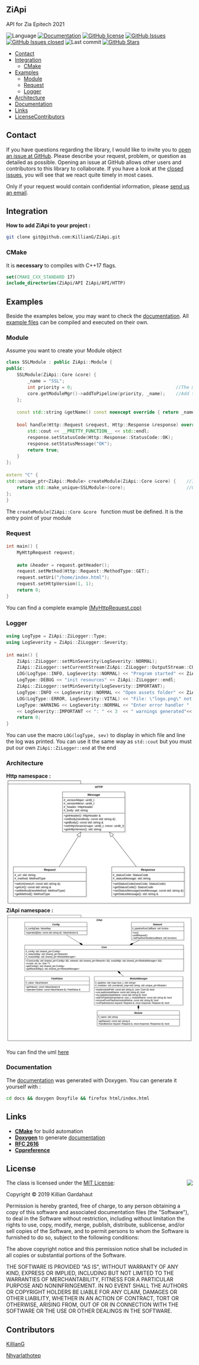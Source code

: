 ## ZiApi

API for Zia Epitech 2021

![Language](https://img.shields.io/github/languages/top/KillianG/ZiApi.svg?style=flat)
[![Documentation](https://img.shields.io/badge/docs-doxygen-blue.svg?style=flat)](https://killiang.github.io/)
[![GitHub license](https://img.shields.io/badge/license-MIT-blue.svg?style=flat)](https://github.com/KillianG/ZiApi/blob/master/LICENSE)
[![GitHub Issues](https://img.shields.io/github/issues/KillianG/ZiApi.svg?style=flat)](https://github.com/KillianG/ZiApi/issues)
[![GitHub Issues closed](https://img.shields.io/github/issues-closed-raw/KillianG/ZiApi.svg?style=flat)](https://github.com/KillianG/ZiApi/issues?utf8=%E2%9C%93&q=is%3Aissue+is%3Aclosed)
![Last commit](https://img.shields.io/github/last-commit/KillianG/ZiApi.svg?style=flat)
[![GitHub Stars](https://img.shields.io/github/stars/KillianG/ZiApi.svg?style=social)](https://github.com/KillianG/ZiApi)

- [Contact](#contact)
- [Integration](#integration)
  - [CMake](#cmake)
- [Examples](#examples)  
  - [Module](#module)
  - [Request](#request)
  - [Logger](#logger)
- [Architecture](#architecture)
- [Documentation](#documentation)
- [Links](#links)
- [License](#license)[Contributors](#Contributors)

## Contact
If you have questions regarding the library, I would like to invite you to [open an issue at GitHub](https://github.com/KillianG/ZiApi/issues/new). Please describe your request, problem, or question as detailed as possible. Opening an issue at GitHub allows other users and contributors to this library to collaborate. If you have a look at the [closed issues](https://github.com/KillianG/ZiApi/issues?q=is%3Aissue+is%3Aclosed), you will see that we react quite timely in most cases.

Only if your request would contain confidential information, please [send us an email](mailto:nathan.lebon@epitech.eu).

## Integration
**How to add ZiApi to your project :**
```bash
git clone git@github.com:KillianG/ZiApi.git
```
### CMake
It is **necessary** to compiles with  C++17 flags.
```cmake
set(CMAKE_CXX_STANDARD 17)
include_directories(ZiApi/API ZiApi/API/HTTP)
```

## Examples

Beside the examples below, you may want to check the [documentation](https://killiang.github.io/). 
All [example files](https://github.com/KillianG/ZiApi/tree/master/examples) can be compiled and executed on their own.

### Module
Assume you want to create your Module object

```c++
class SSLModule : public ZiApi::Module {
public:
    SSLModule(ZiApi::Core &core) {
        _name = "SSL";
        int priority = 0;                                       //The module priority can be set in the config file
        core.getModuleMgr()->addToPipeline(priority, _name);    //Add the module to the processing list
    };

    const std::string &getName() const noexcept override { return _name; }

    bool handle(Http::Request &request, Http::Response &response) override {    //Do your things here
        std::cout << __PRETTY_FUNCTION__ << std::endl;                          //virtual bool SSLModule::handle(Http::Request&, Http::Response&)
        response.setStatusCode(Http::Response::StatusCode::OK);
        response.setStatusMessage("OK");
        return true;
    }
};

extern "C" {
std::unique_ptr<ZiApi::Module> createModule(ZiApi::Core &core) {    //It will be called by the dl functions
    return std::make_unique<SSLModule>(core);                       //Gives the Core to the module if needed
};
}
```

The `createModule(ZiApi::Core &core ` function must be defined. It is the entry point of your module

### Request

```c++
int main() {
    MyHttpRequest request;

    auto &header = request.getHeader();                                     //Get the request's header
    request.setMethod(Http::Request::MethodType::GET);                      //Sets the request's method
    request.setUri("/home/index.html");                                     //Sets the request's uri
    request.setHttpVersion(1, 1);                                           //Sets the request's versions
    return 0;
}
```

You can find a complete example [(MyHttpRequest.cpp)](https://github.com/KillianG/ZiApi/blob/master/examples/MyHttpRequest.cpp)

### Logger

```c++
using LogType = ZiApi::ZiLogger::Type;
using LogSeverity = ZiApi::ZiLogger::Severity;

int main() {
    ZiApi::ZiLogger::setMinSeverity(LogSeverity::NORMAL);                                                    //sets the severity at normal
    ZiApi::ZiLogger::setCurrentStream(ZiApi::ZiLogger::OutputStream::COUT);                                  //sets the logger output on the standard output
    LOG(LogType::INFO, LogSeverity::NORMAL) << "Program started" << ZiApi::ZiLogger::endl;                   //[INFO] LoggerTest.cpp:13 : Program started
    LogType::DEBUG << "init resources" << ZiApi::ZiLogger::endl;                                             //[DEBUG] init resources
    ZiApi::ZiLogger::setMinSeverity(LogSeverity::IMPORTANT);                                                 //sets the severity at important
    LogType::INFO << LogSeverity::NORMAL << "Open assets folder" << ZiApi::ZiLogger::endl;                   //not showed because normal < important
    LOG(LogType::ERROR, LogSeverity::VITAL) << "File: \"logo.png\" not found" << ZiApi::ZiLogger::endl;      //[ERROR] LoggerTest.cpp:17 : File: "logo.png" not found
    LogType::WARNING << LogSeverity::NORMAL << "Enter error handler "
    << LogSeverity::IMPORTANT << ": " << 3  << " warnings generated"<< ZiApi::ZiLogger::endl;                //[WARNING] : 3 warnings generated
    return 0;
}
```
You can use the macro `LOG(logType, sev)` to display in which file and line the log was printed. You can use it the same way as `std::cout` but you must put our own `ZiApi::ZiLogger::end` at the end

### Architecture
**Http namespace :**
[![Http](https://raw.githubusercontent.com/KillianG/ZiApi/master/docs/HTTP.png)](https://github.com/KillianG/ZiApi/blob/master/docs/HTTP.png)
**ZiApi namespace :**
[![ZiApi](https://raw.githubusercontent.com/KillianG/ZiApi/master/docs/ZiApi.png)](https://github.com/KillianG/ZiApi/blob/master/docs/ZiApi.png)

You can find the uml [here](https://github.com/KillianG/ZiApi/blob/master/docs/Zia.mdj)

### Documentation
The [documentation](https://killiang.github.io/) was generated with Doxygen. You can generate it yourself with :
```bash
cd docs && doxygen Doxyfile && firefox html/index.html
```

## Links
- [**CMake**](https://cmake.org) for build automation
- [**Doxygen**](http://www.doxygen.nl/) to generate [documentation](https://killiang.github.io/)
- [**RFC 2616**](https://www.ietf.org/rfc/rfc2616.txt)
- [**Cppreference**](https://en.cppreference.com/w/)

## License
<img align="right" src="http://opensource.org/trademarks/opensource/OSI-Approved-License-100x137.png">

The class is licensed under the [MIT License](http://opensource.org/licenses/MIT):

Copyright &copy; 2019 Killian Gardahaut

Permission is hereby granted, free of charge, to any person obtaining a copy of this software and associated documentation files (the "Software"), to deal in the Software without restriction, including without limitation the rights to use, copy, modify, merge, publish, distribute, sublicense, and/or sell copies of the Software, and to permit persons to whom the Software is furnished to do so, subject to the following conditions: 

The above copyright notice and this permission notice shall be included in all copies or substantial portions of the Software.

THE SOFTWARE IS PROVIDED "AS IS", WITHOUT WARRANTY OF ANY KIND, EXPRESS OR IMPLIED, INCLUDING BUT NOT LIMITED TO THE WARRANTIES OF MERCHANTABILITY, FITNESS FOR A PARTICULAR PURPOSE AND NONINFRINGEMENT. IN NO EVENT SHALL THE AUTHORS OR COPYRIGHT HOLDERS BE LIABLE FOR ANY CLAIM, DAMAGES OR OTHER LIABILITY, WHETHER IN AN ACTION OF CONTRACT, TORT OR OTHERWISE, ARISING FROM, OUT OF OR IN CONNECTION WITH THE SOFTWARE OR THE USE OR OTHER DEALINGS IN THE SOFTWARE.

## Contributors
[KillianG](https://github.com/KillianG)

[Nhyarlathotep](https://github.com/nhyarlathotep)